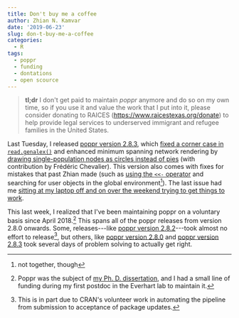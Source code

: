 ```yaml
---
title: Don't buy me a coffee
author: Zhian N. Kamvar
date: '2019-06-23'
slug: don-t-buy-me-a-coffee
categories:
  - R
tags:
  - poppr
  - funding
  - dontations
  - open scource
---
```


> **tl;dr** I don't get paid to maintain *poppr* anymore and do so on my own
> time, so if you use it and value the work that I put into it, please consider
> donating to RAICES (<https://www.raicestexas.org/donate>) to help provide
> legal services to underserved immigrant and refugee families in the United
> States.

Last Tuesday, I released [poppr version 2.8.3], which [fixed a corner case in 
`read.genalex()`](https://github.com/grunwaldlab/poppr/pull/202) and enhanced
minimum spanning network rendering by [drawing single-population nodes as 
circles instead of pies](https://github.com/grunwaldlab/poppr/issues/201) (with
contribution by Frédéric Chevalier). This version also comes with fixes for
mistakes that past Zhian made (such as [using the `<<-`
operator](https://github.com/grunwaldlab/poppr/pull/205/commits/91e10be560594)
and searching for user objects in the global environment[^1]). The last issue
had me [sitting at my laptop off and on over the weekend trying to get things to
work](https://github.com/grunwaldlab/poppr/compare/503bdb4bb...d92642ab82).

This last week, I realized that I've been maintaining poppr on a voluntary
basis since April 2018.[^2] This spans all of the poppr releases from version
2.8.0 onwards. Some, releases---like [poppr version 2.8.2]---took almost no
effort to release[^3], but others, like [poppr version 2.8.0] and [poppr version
2.8.3] took several days of problem solving to actually get right. 


<!--

TODO: 
1. open source is never developed for free
2. it's important to pay people for their work
3. charityware exists because developers are already paid through different means (vim)
4. I am donating and I want you to, too.

-->

[poppr version 2.8.3]: https://github.com/grunwaldlab/poppr/releases/v.2.8.3
[poppr version 2.8.2]: https://github.com/grunwaldlab/poppr/releases/v.2.8.2
[poppr version 2.8.0]: https://github.com/grunwaldlab/poppr/releases/v.2.8.0

[^1]: not together, though
[^2]: Poppr was the subject of [my Ph. D. dissertation](https://zkamvar.github.io/dissertation), and I had a small line of funding during my first postdoc in the Everhart lab to maintain it. 
[^3]: This is in part due to CRAN's volunteer work in automating the pipeline from submission to acceptance of package updates.
